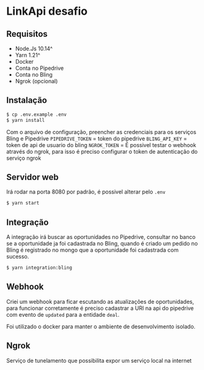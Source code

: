 # LinkApi desafio

## Requisitos

- Node.Js 10.14^
- Yarn 1.21^
- Docker
- Conta no Pipedrive
- Conta no Bling
- Ngrok (opcional)

## Instalação

```sh
$ cp .env.example .env
$ yarn install
```

Com o arquivo de configuração, preencher as credenciais para os serviços Bling e Pipedrive
`PIPEDRIVE_TOKEN` = token do pipedrive
`BLING_API_KEY` = token de api de usuario do bling
`NGROK_TOKEN` = É possivel testar o webhook através do ngrok, para isso é preciso configurar o token de autenticação do serviço ngrok

## Servidor web

Irá rodar na porta 8080 por padrão, é possivel alterar pelo `.env`

```sh
$ yarn start
```

## Integração

A integração irá buscar as oportunidades no Pipedrive, consultar no banco se a oportunidade ja foi cadastrada no Bling, quando é criado um pedido no Bling é registrado no mongo que a oportunidade foi cadastrada com sucesso.

```sh
$ yarn integration:bling
```

## Webhook

Criei um webhook para ficar escutando as atualizações de oportunidades, para funcionar corretamente é preciso cadastrar a URI na api do pipedrive com evento de `updated` para a entidade `deal`.

Foi utilizado o docker para manter o ambiente de desenvolvimento isolado.

## Ngrok

Serviço de tunelamento que possibilita expor um serviço local na internet
